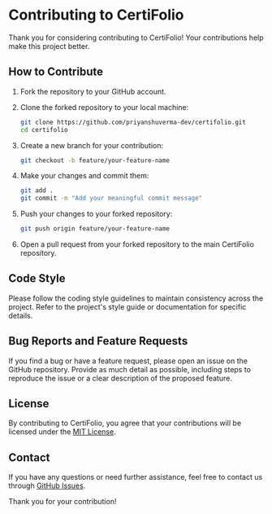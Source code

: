 # Contributing to CertiFolio

Thank you for considering contributing to CertiFolio! Your contributions help make this project better.

## How to Contribute

1. Fork the repository to your GitHub account.
2. Clone the forked repository to your local machine:

   ```bash
   git clone https://github.com/priyanshuverma-dev/certifolio.git
   cd certifolio
   ```

3. Create a new branch for your contribution:

   ```bash
   git checkout -b feature/your-feature-name
   ```

4. Make your changes and commit them:

   ```bash
   git add .
   git commit -m "Add your meaningful commit message"
   ```

5. Push your changes to your forked repository:

   ```bash
   git push origin feature/your-feature-name
   ```

6. Open a pull request from your forked repository to the main CertiFolio repository.

## Code Style

Please follow the coding style guidelines to maintain consistency across the project. Refer to the project's style guide or documentation for specific details.

## Bug Reports and Feature Requests

If you find a bug or have a feature request, please open an issue on the GitHub repository. Provide as much detail as possible, including steps to reproduce the issue or a clear description of the proposed feature.

## License

By contributing to CertiFolio, you agree that your contributions will be licensed under the [MIT License](LICENSE).

## Contact

If you have any questions or need further assistance, feel free to contact us through [GitHub Issues](https://github.com/your-username/certifolio/issues).

Thank you for your contribution!
